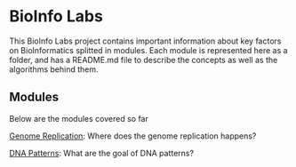 # BioInfo Labs

This BioInfo Labs project contains important information about key factors on BioInformatics splitted in modules. Each module is represented here as a folder, and has a README.md file to describe the concepts as well as the algorithms behind them.

## Modules

Below are the modules covered so far

[Genome Replication](#): Where does the genome replication happens?

[DNA Patterns](#): What are the goal of DNA patterns?